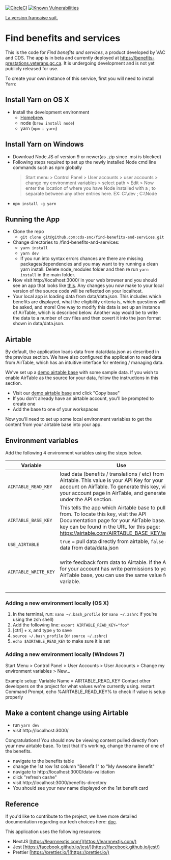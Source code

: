 [![CircleCI](https://circleci.com/gh/cds-snc/find-benefits-and-services.svg?style=svg)](https://circleci.com/gh/cds-snc/find-benefits-and-services)
[![Known Vulnerabilities](https://snyk.io/test/github/cds-snc/find-benefits-and-services/badge.svg?targetFile=package.json)](https://snyk.io/test/github/cds-snc/find-benefits-and-services?targetFile=package.json)

[La version française suit.](#---------------------------------------------------------------------)

# Find benefits and services

This is the code for _Find benefits and services_, a product developed by VAC and CDS. The app is in beta and currently deployed at https://benefits-prestations.veterans.gc.ca. It is undergoing development and is not yet publicly released for use.

To create your own instance of this service, first you will need to install Yarn: 

## Install Yarn on OS X

- Install the development environment
  - [Homebrew](https://brew.sh/)
  - node (`brew install node`)
  - yarn (`npm i yarn`)

## Install Yarn on Windows

- Download Node.JS of version 9 or newer(as .zip since .msi is blocked)
- Following steps required tp set up the newly installed Node cmd line commands such as npm globally
  > Start menu > Control Panel > User accounts > user accounts > change my environment variables >
  > select path > Edit > Now enter the location of where you have Node installed with a ; to separate
  > between any other entries here.
  > EX: C:\dev ; C:\Node
- `npm install -g yarn`

## Running the App

- Clone the repo
  - `git clone git@github.com:cds-snc/find-benefits-and-services.git`
- Change directories to /find-benefits-and-services:
  - `yarn install`
  - `yarn dev`
  - If you run into syntax errors chances are there are missing packages/dependencies and you may want to try
  running a clean yarn install. Delete node_modules folder and then re run `yarn install` in the main folder.
- Now visit http://localhost:3000/ in your web browser and you should see an app that looks like [this](https://find-benefits-and-services.herokuapp.com/). Any changes you now make to your local version of the source code will be reflected on your localhost. 
- Your local app is loading data from data/data.json. This includes which benefits are displayed, what the eligibility criteria is, which questions will be asked, and more! One way to modify this data is set up an instance of AirTable, which is described below. Another way would be to write the data to a number of csv files and then covert it into the json format shown in data/data.json.

## Airtable

By default, the application loads data from data/data.json as described in the previous section. We have also configured the application to read data from AirTable, which has an intuitive interface for entering / managing data.

We've set up a [demo airtable base](https://airtable.com/shr5bRGUxt32qiqRm) with some sample data. If you wish to enable AirTable as the source for your data, follow the instructions in this section.

- Visit our [demo airtable base](https://airtable.com/shr5bRGUxt32qiqRm) and click "Copy base"
- If you don't already have an airtable account, you'll be prompted to create one
- Add the base to one of your workspaces

Now you'll need to set up some local environment variables to get the content from your airtable base into your app. 

## Environment variables

Add the following 4 environment variables using the steps below.

| Variable                     | Use                                                                                                          | Required                |
| ---------------------------- | ------------------------------------------------------------------------------------------------------------ | -------------------- |
| `AIRTABLE_READ_KEY`          | load data (benefits / translations / etc) from Airtable. This value is your API Key for your account on AirTable. To generate this key, visit your account page in AirTable, and generate a key under the API section.                                                     | yes |
| `AIRTABLE_BASE_KEY`          | This tells the app which Airtable base to pull data from. To locate this key, visit the API Documentation page for your AirTable base. The key can be found in the URL for this page: https://airtable.com/AIRTABLE_BASE_KEY/api/docs | yes |
| `USE_AIRTABLE`    | `true` = pull data directly from airtable, `false` = pull data from data/data.json                                                                       | yes              |
| `AIRTABLE_WRITE_KEY`         | write feedback form data to Airtable. If the API key for your account has write permissions to your AirTable base, you can use the same value for this variable.                                                                         | only if you want the feedback feature to work           |

### Adding a new environment locally (OS X)

1.  In the terminal, run: `nano ~/.bash_profile` (or `nano ~/.zshrc` if you're using the zsh shell)
2.  Add the following line: `export AIRTABLE_READ_KEY="foo"`
3.  [ctrl] + x, and type `y` to save
4.  `source ~/.bash_profile` (or `source ~/.zshrc`)
5.  `echo $AIRTABLE_READ_KEY` to make sure it is set

### Adding a new environment locally (Windows 7)

Start Menu > Control Panel > User Accounts > User Accounts > Change my environment variables > New...

Example setup:
Variable Name = AIRTABLE_READ_KEY
Contact other developers on the project for what values we're currently using.
restart Command Prompt, echo %AIRTABLE_READ_KEY% to check if value is setup properly

## Make a content change using Airtable

- run `yarn dev`
- visit http://localhost:3000/

Congratulations! You should now be viewing content pulled directly from your new airtable base. To test that it's working, change the name of one of the benefits.

- navigate to the benefits table
- change the 1st row 1st column "Benefit 1" to "My Awesome Benefit"
- navigate to http://localhost:3000/data-validation
- click "refresh cashe"
- visit http://localhost:3000/benefits-directory
- You should see your new name displayed on the 1st benefit card


## Reference

If you'd like to contribute to the project, we have more detailed documentation regarding our tech choices here: [doc](/doc/).

This application uses the following resources:

- NextJS [https://learnnextjs.com/](https://learnnextjs.com/)
- Jest [https://facebook.github.io/jest/](https://facebook.github.io/jest/)
- Prettier [https://prettier.io/](https://prettier.io/)
